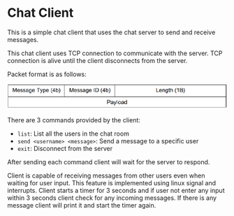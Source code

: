 # Chat Client

This is a simple chat client that uses the chat server to send and receive messages.

This chat client uses TCP connection to communicate with the server. TCP connection is alive until
the client disconnects from the server.

Packet format is as follows:

![Packet Format](../Asset/chat-packet.png)

There are 3 commands provided by the client:
- `list`: List all the users in the chat room
- `send <username> <message>`: Send a message to a specific user
- `exit`: Disconnect from the server

After sending each command client will wait for the server to respond.

Client is capable of receiving messages from other users even when waiting for user input. This feature is implemented
using linux signal and interrupts. Client starts a timer for 3 seconds and if user not enter any input within 3 seconds
client check for any  incoming messages. If there is any message client will print it and start the timer again.

